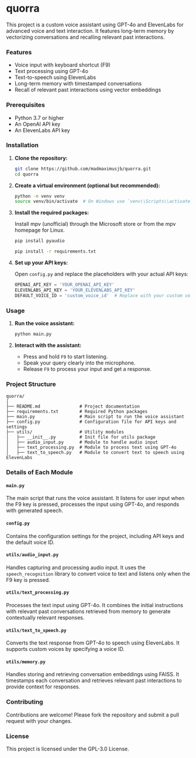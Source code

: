 # quorra

This project is a custom voice assistant using GPT-4o and ElevenLabs for advanced voice and text interaction. It features long-term memory by vectorizing conversations and recalling relevant past interactions.

### Features

- Voice input with keyboard shortcut (F9)
- Text processing using GPT-4o
- Text-to-speech using ElevenLabs
- Long-term memory with timestamped conversations
- Recall of relevant past interactions using vector embeddings

### Prerequisites

- Python 3.7 or higher
- An OpenAI API key
- An ElevenLabs API key

### Installation

1. **Clone the repository:**

    ```bash
    git clone https://github.com/madmaximusjb/quorra.git
    cd quorra
    ```

2. **Create a virtual environment (optional but recommended):**

    ```bash
    python -m venv venv
    source venv/bin/activate  # On Windows use `venv\\Scripts\\activate`
    ```

3. **Install the required packages:**

    Install mpv (unofficial) through the Microsoft store or from the mpv homepage for Linux.

    ```bash
    pip install pyaudio
    ```

    ```bash
    pip install -r requirements.txt
    ```

5. **Set up your API keys:**

    Open `config.py` and replace the placeholders with your actual API keys:

    ```python
    OPENAI_API_KEY = 'YOUR_OPENAI_API_KEY'
    ELEVENLABS_API_KEY = 'YOUR_ELEVENLABS_API_KEY'
    DEFAULT_VOICE_ID = 'custom_voice_id'  # Replace with your custom voice ID
    ```

### Usage

1. **Run the voice assistant:**

    ```bash
    python main.py
    ```

2. **Interact with the assistant:**

    - Press and hold `F9` to start listening.
    - Speak your query clearly into the microphone.
    - Release `F9` to process your input and get a response.

### Project Structure

```
quorra/
│
├── README.md               # Project documentation
├── requirements.txt        # Required Python packages
├── main.py                 # Main script to run the voice assistant
├── config.py               # Configuration file for API keys and settings
├── utils/                  # Utility modules
│   ├── __init__.py         # Init file for utils package
│   ├── audio_input.py      # Module to handle audio input
│   ├── text_processing.py  # Module to process text using GPT-4o
│   ├── text_to_speech.py   # Module to convert text to speech using ElevenLabs
```

### Details of Each Module

#### `main.py`

The main script that runs the voice assistant. It listens for user input when the F9 key is pressed, processes the input using GPT-4o, and responds with generated speech.

#### `config.py`

Contains the configuration settings for the project, including API keys and the default voice ID.

#### `utils/audio_input.py`

Handles capturing and processing audio input. It uses the `speech_recognition` library to convert voice to text and listens only when the F9 key is pressed.

#### `utils/text_processing.py`

Processes the text input using GPT-4o. It combines the initial instructions with relevant past conversations retrieved from memory to generate contextually relevant responses.

#### `utils/text_to_speech.py`

Converts the text response from GPT-4o to speech using ElevenLabs. It supports custom voices by specifying a voice ID.

#### `utils/memory.py`

Handles storing and retrieving conversation embeddings using FAISS. It timestamps each conversation and retrieves relevant past interactions to provide context for responses.

### Contributing

Contributions are welcome! Please fork the repository and submit a pull request with your changes.

### License

This project is licensed under the GPL-3.0 License.

